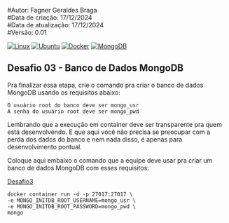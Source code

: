 #Autor: Fagner Geraldes Braga  
#Data de criação: 17/12/2024  
#Data de atualização: 17/12/2024  
#Versão: 0.01

[![Linux](https://img.shields.io/badge/Linux-FCC624?logo=linux&logoColor=black)](#)
[![Ubuntu](https://img.shields.io/badge/Ubuntu-E95420?logo=ubuntu&logoColor=white)](#)
[![Docker](https://img.shields.io/badge/Docker-2496ED?logo=docker&logoColor=fff)](#)
[![MongoDB](https://img.shields.io/badge/MongoDB-%234ea94b.svg?logo=mongodb&logoColor=white)](#)


## Desafio 03 - Banco de Dados MongoDB

Pra finalizar essa etapa, crie o comando pra criar o banco de dados MongoDB usando os requisitos abaixo:

    O usuário root do banco deve ser mongo_usr
    A senha do usuário root deve ser mongo_pwd

Lembrando que a execução em container deve ser transparente pra quem está desenvolvendo. E que aqui você não precisa se preocupar com a perda dos dados do banco e nem nada disso, é apenas para desenvolvimento pontual.

Coloque aqui embaixo o comando que a equipe deve usar pra criar um banco de dados MongoDB com esses requisitos:

[Desafio3](Dockerfile-desafio3)

```docker
docker container run -d -p 27017:27017 \
-e MONGO_INITDB_ROOT_USERNAME=mongo_usr \
-e MONGO_INITDB_ROOT_PASSWORD=mongo_pwd \
mongo
```

